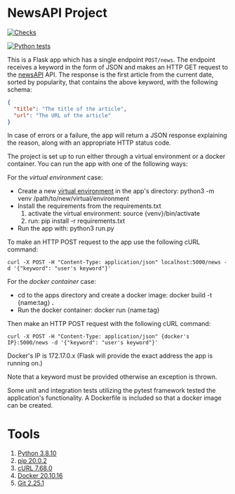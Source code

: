 NewsAPI Project
==============
[![Checks](https://github.com/konstantinoszaf/NewsAPI-app/actions/workflows/lint.yml/badge.svg)](https://github.com/konstantinoszaf/NewsAPI-app/actions/workflows/lint.yml)

[![Python tests](https://github.com/konstantinoszaf/NewsAPI-app/actions/workflows/testing.yml/badge.svg)](https://github.com/konstantinoszaf/NewsAPI-app/actions/workflows/testing.yml)

This is a Flask app which has a single endpoint `POST/news`. The endpoint receives a keyword
in the form of JSON and makes an HTTP GET request to the [newsAPI](https://newsapi.org/) API.
The response is the first article from the current date, sorted by popularity, that contains the
above keyword, with the following schema:
```json
{
  "title": "The title of the article",
  "url": "The URL of the article"
}
```
In case of errors or a failure, the app will return a JSON response explaining the reason, along
with an appropriate HTTP status code.

The project is set up to run either through a virtual environment or a docker container.
You can run the app with one of the following ways:

For the *virtual environment* case:
* Create a new [virtual environment](https://docs.python.org/3/library/venv.html) in the app's directory:
python3 -m venv /path/to/new/virtual/environment
* Install the requirements from the requirements.txt
  1. activate the virtual environment: source {venv}/bin/activate
  2. run: pip install -r requirements.txt
* Run the app with: python3 run.py

To make an HTTP POST request to the app use the following cURL command:
~~~
curl -X POST -H "Content-Type: application/json" localhost:5000/news -d '{"keyword": "user's keyword"}'
~~~
For the *docker container* case:
* cd to the apps directory and create a docker image: docker build -t {name:tag} **.**
* Run the docker container: docker run {name:tag}

Then make an HTTP POST request with the following cURL command:
~~~
curl -X POST -H "Content-Type: application/json" {docker's IP}:5000/news -d '{"keyword": "user's keyword"}'
~~~
Docker's IP is 172.17.0.x (Flask will provide the exact address the app is running on.)

Note that a keyword must be provided otherwise an exception is thrown.

Some unit and integration tests utilizing the pytest framework tested the application's functionality.
 A Dockerfile is included so that a docker image can be created.

Tools
====
1. [Python 3.8.10](https://www.python.org/downloads/release/python-3810/)
2. [pip 20.0.2](https://pypi.org/project/pip/20.0.2/)
3. [cURL 7.68.0](https://curl.se/mail/lib-2020-01/0028.html)
4. [Docker 20.10.16](https://docs.docker.com/engine/release-notes/)
5. [Git 2.25.1](https://git-scm.com/docs/git/2.25.1)
